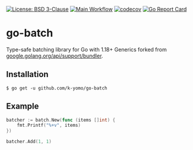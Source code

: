 [![License: BSD 3-Clause](https://img.shields.io/badge/License-BSD--3--Clause-blue.svg)](https://github.com/k-yomo/go-batch/blob/main/LICENSE)
[![Main Workflow](https://github.com/k-yomo/go-batch/actions/workflows/test.yml/badge.svg)](https://github.com/k-yomo/go-batch/actions/workflows/test.yml)
[![codecov](https://codecov.io/gh/k-yomo/go-batch/branch/main/graph/badge.svg?token=mzhJmy98Cj)](https://codecov.io/gh/k-yomo/go-batch)
[![Go Report Card](https://goreportcard.com/badge/github.com/k-yomo/go-batch)](https://goreportcard.com/report/github.com/k-yomo/go-batch)

# go-batch
Type-safe batching library for Go with 1.18+ Generics forked from [google.golang.org/api/support/bundler](https://pkg.go.dev/google.golang.org/api/support/bundler).

## Installation
```shell
$ go get -u github.com/k-yomo/go-batch
```

## Example
```go
batcher := batch.New(func (items []int) {
	fmt.Printf("%+v", items)
})

batcher.Add(1, 1)
```

